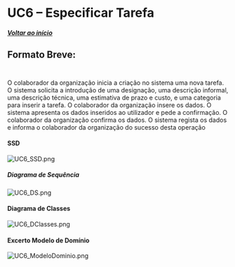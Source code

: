 # UC6 – Especificar Tarefa<br/>

##### [Voltar ao início](https://github.com/pedro-miguez/upskill_java1_labprg_grupo3/blob/main/README.md)

## Formato Breve:<br/><br/>

O colaborador da organização inicia a criação no sistema uma nova tarefa. O sistema solicita a introdução de uma designação, uma descrição informal, uma descrição técnica, uma estimativa de prazo e custo, e uma categoria para inserir a tarefa. O colaborador da organização insere os dados. O sistema apresenta os dados inseridos ao utilizador e pede a confirmação. O colaborador da organização confirma os dados. O sistema regista os dados e informa o colaborador da organização do sucesso desta operação

#### SSD

![UC6_SSD.png](UC6_SSD.png)

##### Diagrama de Sequência

![UC6_DS.png](UC6_DS.png)

#### Diagrama de Classes

![UC6_DClasses.png](UC6_DClasses.png)

#### Excerto Modelo de Domínio

![UC6_ModeloDominio.png](UC6_ModeloDominio.png)
